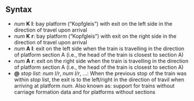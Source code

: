 ## Syntax

* *num* **K** **l**: bay platform (“Kopfgleis”) with exit on the left side in the direction of travel upon arrival
* *num* **K** **r**: bay platform (“Kopfgleis”) with exit on the right side in the direction of travel upon arrival
* *num* **A** **l**: exit on the left side when the train is travelling in the direction of platform section A (i.e., the head of the train is closest to section A)
* *num* **A** **r**: exit on the right side when the train is travelling in the direction of platform section A (i.e., the head of the train is closest to section A)
* **@** *stop list*: *num* *l/r*, *num* *l/r*, ...: When the previous stop of the train was within *stop* list, the exit is to the left/right in the direction of travil when arriving at platform *num*. Also known as: support for trains without carriage formation data and for platforms without sections
